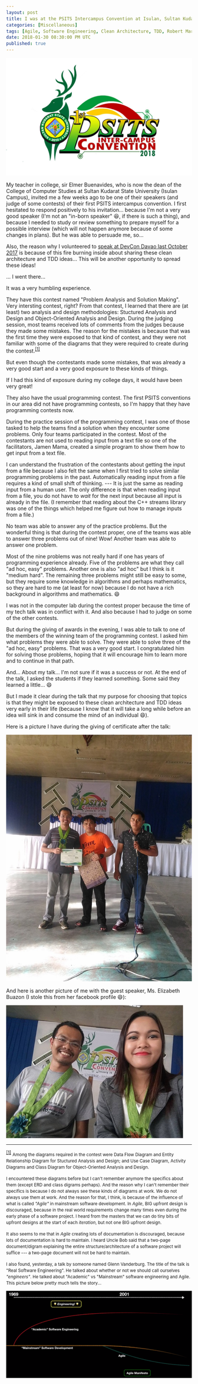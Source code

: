 ```yaml
---
layout: post
title: I was at the PSITS Intercampus Convention at Isulan, Sultan Kudarat...
categories: [Miscellaneous]
tags: [Agile, Software Engineering, Clean Architecture, TDD, Robert Martin, PSITS]
date: 2018-01-30 08:30:00 PM UTC
published: true
---
```


<!-- January 31, 2018 04:30:00 AM Philippine Time -->


![Logo of first PSITS Intercampus Convention of SKSU - Jan 2018](/images/2018/PSITS-SKSU-Jan-2018-Logo.jpg)

My teacher in college, sir Elmer Buenavides, who is now the dean of the College of Computer Studies at Sultan Kudarat State University (Isulan Campus), invited me a few weeks ago to be one of their speakers (and judge of some contests) of their first PSITS intercampus convention. I first hesitated to respond positively to his invitation... because I'm not a very good speaker (I'm not an "in-born speaker" :laughing:, if there is such a thing), and because I needed to study or review something to prepare myself for a possible interview (which will not happen anymore because of some changes in plans). But he was able to persuade me, so... 

<!--more-->

Also, the reason why I volunteered to [speak at DevCon Davao last October 2017](/2017/10/08/clean-architecture-and-tdd-devcon-davao-2017) is because of this fire burning inside about sharing these clean architecture and TDD ideas... This will be another opportunity to spread these ideas!

... I went there...

It was a very humbling experience. 

They have this contest named "Problem Analysis and Solution Making". Very intersting contest, right? From that contest, I learned that there are (at least) two analysis and design methodologies: Stuctured Analysis and Design and Object-Oriented Analysis and Design. During the judging session, most teams received lots of comments from the judges because they made some mistakes. The reason for the mistakes is because that was the first time they were exposed to that kind of contest, and they were not familiar with some of the diagrams that they were required to create during the contest.<sup id="footnote-indicator-1">[[1]](#footnote-1)</sup>

But even though the contestants made some mistakes, that was already a very good start and a very good exposure to these kinds of things.

If I had this kind of exposure during my college days, it would have been very great!

They also have the usual programming contest. The first PSITS conventions in our area did not have programming contests, so I'm happy that they have programming contests now.

During the practice session of the programming contest, I was one of those tasked to help the teams find a solution when they encounter some problems. Only four teams participated in the contest. Most of the contestants are not used to reading input from a text file so one of the facilitators, Jamen Mama, created a simple program to show them how to get input from a text file.

I can understand the frustration of the contestants about getting the input from a file because I also felt the same when I first tried to solve similar programming problems in the past. Automatically reading input from a file requires a kind of small shift of thinking. --- It is just the same as reading input from a human user. The only difference is that when reading input from a file, you do not have to _wait_ for the next input because all input is already in the file. (I remember that reading about the C++ streams library was one of the things which helped me figure out how to manage inputs from a file.)

No team was able to answer any of the practice problems. But the wonderful thing is that during the contest proper, one of the teams was able to answer three problems out of nine! Wow! Another team was able to answer one problem.

Most of the nine problems was not really hard if one has years of programming experience already. Five of the problems are what they call "ad hoc, easy" problems. Another one is also "ad hoc" but I think is it "medium hard". The remaining three problems might still be easy to some, but they require some knowledge in algorithms and perhaps mathematics, so they are hard to me (at least for now) because I do not have a rich background in algorithms and mathematics. :smile:

I was not in the computer lab during the contest proper because the time of my tech talk was in conflict with it. And also because I had to judge on some of the other contests.

But during the giving of awards in the evening, I was able to talk to one of the members of the winning team of the programming contest. I asked him what problems they were able to solve. They were able to solve three of the "ad hoc, easy" problems. That was a very good start. I congratulated him for solving those problems, hoping that it will encourage him to learn more and to continue in that path. 

And... About my talk... I'm not sure if it was a success or not. At the end of the talk, I asked the students if they learned something. Some said they learned a little... :smile: 

But I made it clear during the talk that my purpose for choosing that topics is that they might be exposed to these clean architecture and TDD ideas very early in their life (because I know that it will take a long while before an idea will sink in and consume the mind of an individual :smile:).

Here is a picture I have during the giving of certificate after the talk:

![PSITS-SKSU-Jan-2018-Certificate-for-Talk.jpg](/images/2018/PSITS-SKSU-Jan-2018-Certificate-for-Talk.jpg)

And here is another picture of me with the guest speaker, Ms. Elizabeth Buazon (I stole this from her facebook profile :smile:):

![PSITS-SKSU-Jan-2018-pic-with-another-speaker.jpg](/images/2018/PSITS-SKSU-Jan-2018-pic-with-another-speaker.jpg)


----------

<sup id="footnote-1">[[1]](#footnote-indicator-1)</sup>
<small>Among the diagrams required in the contest were Data Flow Diagram and Entity Relationship Diagram for Stuctured Analysis and Design; and Use Case Diagram, Activity Diagrams and Class Diagram for Object-Oriented Analysis and Design.</small>

<small>I encountered these diagrams before but I can't remember anymore the specifics about them (except ERD and class digrams perhaps). And the reason why I can't remember their specifics is because I do not always see these kinds of diagrams at work. We do not always use them at work. And the reason for that, I think, is because of the influence of what is called _"Agile"_ in mainstream software development. In _Agile_, BIG upfront design is discouraged, because in the real world requirements change many times even during the early phase of a software project. I heard from the masters that we can do tiny bits of upfront designs at the start of each _iteration_, but not one BIG upfront design.</small>

<small>It also seems to me that in _Agile_ creating lots of documentation is discouraged, because lots of documentation is hard to maintain. I heard Uncle Bob said that a two-page document/digram explaining the entire structure/architecture of a software project will suffice --- a two-page document will not be hard to maintain.</small>

<small>I also found, yesterday, a talk by someone named Glenn Vanderburg. The title of the talk is "Real Software Engineering". He talked about whether or not we should call ourselves _"engineers"_. He talked about "Academic" vs "Mainstream" software engineering and Agile. This picture below pretty much tells the story...</small>

![Glenn-Vanderburg-academic-vs-mainstream-software-engineering.png](/images/2018/Glenn-Vanderburg-academic-vs-mainstream-software-engineering.png)